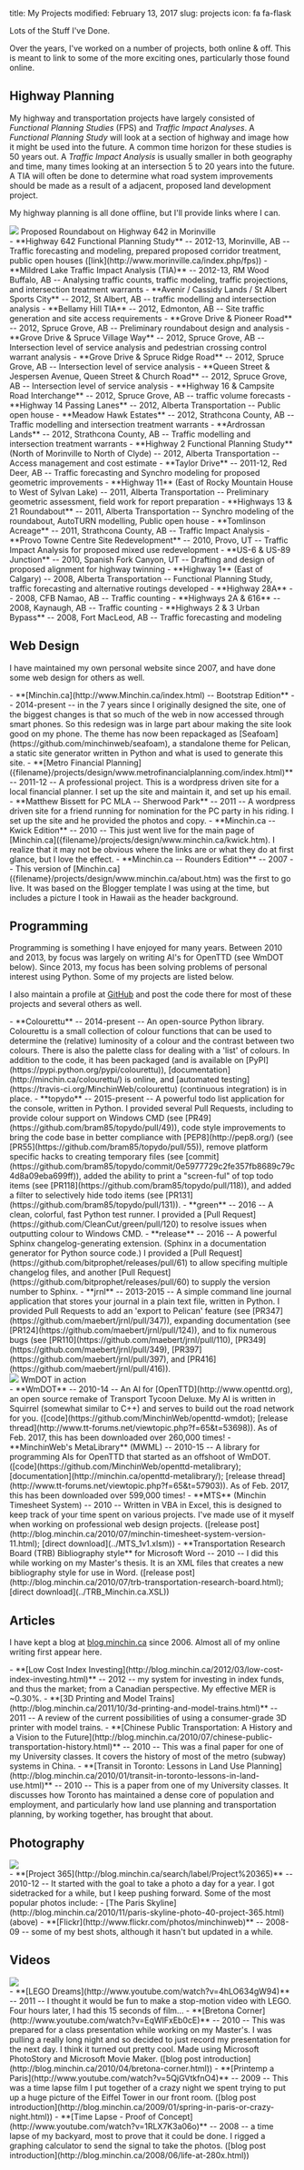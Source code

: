 title: My Projects
modified: February 13, 2017
slug: projects
icon: fa fa-flask

<!-- _ Heading Photos are 16x9 ratio, 688x387px -->
Lots of the Stuff I've Done.

Over the years, I've worked on a number of projects, both online &
off. This is meant to link to some of the more exciting ones,
particularly those found online.

Highway Planning
----------------

My highway and transportation projects have largely consisted of *Functional
Planning Studies* (FPS) and *Traffic Impact Analyses*. A *Functional Planning
Study* will look at a section of highway and image how it might be used into
the future. A common time horizon for these studies is 50 years out. A
*Traffic Impact Analysis* is usually smaller in both geography and time, many
times looking at an intersection 5 to 20 years into the future. A TIA will
often be done to determine what road system improvements should be made as a
result of a adjacent, proposed land development project.

My highway planning is all done offline, but I'll provide links where I
can.

<div class="center-block thumbnail max-col-md-9">
	<img src="../images/morinville-roundabout-688.jpg" />
	<caption>Proposed Roundabout on Highway 642 in Morinville</caption>
</div>

<div class="real-list" markdown=1>
-   **Highway 642 Functional Planning Study** -- 2012-13, Morinville, AB --
    Traffic forecasting and modeling, prepared proposed corridor treatment,
    public open houses ([link](http://www.morinville.ca/index.php/fps))
-   **Mildred Lake Traffic Impact Analysis (TIA)** -- 2012-13, RM Wood
    Buffalo, AB -- Analysing traffic counts, traffic modeling, traffic
    projections, and intersection treatment warrants
-   **Avenir / Cassidy Lands / St Albert Sports City** -- 2012, St
    Albert, AB -- traffic modelling and intersection analysis
-   **Bellamy Hill TIA** -- 2012, Edmonton, AB -- Site traffic generation
    and site access requirements
-   **Grove Drive & Pioneer Road** -- 2012, Spruce Grove, AB --
    Preliminary roundabout design and analysis
-   **Grove Drive & Spruce Village Way** -- 2012, Spruce Grove, AB --
    Intersection level of service analysis and pedestrian crossing
    control warrant analysis
-   **Grove Drive & Spruce Ridge Road** -- 2012, Spruce Grove, AB --
    Intersection level of service analysis
-   **Queen Street & Jespersen Avenue, Queen Street & Church Road** --
    2012, Spruce Grove, AB -- Intersection level of service analysis
-   **Highway 16 & Campsite Road Interchange** -- 2012, Spruce Grove, AB --
    traffic volume forecasts
-   **Highway 14 Passing Lanes** -- 2012, Alberta Transportation -- Public
    open house
-   **Meadow Hawk Estates** -- 2012, Strathcona County, AB -- Traffic
    modelling and intersection treatment warrants
-   **Ardrossan Lands** -- 2012, Strathcona County, AB -- Traffic
    modelling and intersection treatment warrants
-   **Highway 2 Functional Planning Study** (North of Morinville to
    North of Clyde) -- 2012, Alberta Transportation -- Access management
    and cost estimate
-   **Taylor Drive** -- 2011-12, Red Deer, AB -- Traffic forecasting and
    Synchro modeling for proposed geometric improvements
-   **Highway 11** (East of Rocky Mountain House to West of Sylvan Lake) --
    2011, Alberta Transportation -- Preliminary geometric assessment,
    field work for report preparation
-   **Highways 13 & 21 Roundabout** -- 2011, Alberta Transportation --
    Synchro modeling of the roundabout, AutoTURN modelling, Public open
    house
-   **Tomlinson Acreage** -- 2011, Strathcona County, AB -- Traffic Impact
    Analysis
-   **Provo Towne Centre Site Redevelopment** -- 2010, Provo, UT --
    Traffic Impact Analysis for proposed mixed use redevelopment
-   **US-6 & US-89 Junction** -- 2010, Spanish Fork Canyon, UT -- Drafting
    and design of proposed alignment for highway twinning
-   **Highway 1** (East of Calgary) -- 2008, Alberta Transportation --
    Functional Planning Study, traffic forecasting and alternative
    routings developed
-   **Highway 28A** -- 2008, CFB Namao, AB -- Traffic counting
-   **Highways 2A & 616** -- 2008, Kaynaugh, AB -- Traffic counting
-   **Highways 2 & 3 Urban Bypass** -- 2008, Fort MacLeod, AB -- Traffic
    forecasting and modeling
</div>

Web Design
----------

I have maintained my own personal website since 2007, and have done some web
design for others as well.

<div class="real-list" markdown=1>
-   **[Minchin.ca](http://www.Minchin.ca/index.html) -- Bootstrap Edition** --
    2014-present -- in the 7 years since I originally designed the site,
    one of the
	biggest changes is that so much of the web in now accessed through smart
	phones. So this redesign was in large part abour making the site look good
	on my phone. The theme has now been repackaged as
    [Seafoam](https://github.com/minchinweb/seafoam), a standalone theme for
    Pelican, a static site generator written in Python and what is used to
    generate this site.
-   **[Metro Financial Planning]({filename}/projects/design/www.metrofinancialplanning.com/index.html)** --
    2011-12 -- A professional project. This is a wordpress driven site
    for a local financial planner. I set up the site and maintain it,
    and set up his email.
-   **Matthew Bissett for PC MLA -- Sherwood
    Park** -- 2011 -- A wordpress driven site
    for a friend running for nomination for the PC party in his riding.
    I set up the site and he provided the photos and copy.
-   **Minchin.ca -- Kwick Edition** --
    2010 -- This just went live for the main page of
    [Minchin.ca]({filename}/projects/design/www.minchin.ca/kwick.htm). I realize that it may not be
    obvious where the links are or what they do at first glance, but I
    love the effect.
-   **Minchin.ca -- Rounders Edition** -- 2007 -- This version of
    [Minchin.ca]({filename}/projects/design/www.minchin.ca/about.htm) was the first to go live. It was
    based on the Blogger template I was using at the time, but includes
    a picture I took in Hawaii as the header background.
</div>

Programming
-----------

Programming is something I have enjoyed for many years. Between 2010 and 2013, by focus was largely on writing AI's for OpenTTD (see WmDOT below). Since 2013, my focus has been solving problems of personal interest using Python. Some of my projects are listed below.

I also maintain a profile at [GitHub](https://github.com/MinchinWeb) and post
the code there for most of these projects and several others as well.

<div class="real-list" markdown=1>
-   **Colourettu** -- 2014-present -- An open-source Python library.
    Colourettu is a small collection of colour functions that can be used to
    determine the (relative) luminosity of a colour and the contrast between
    two colours. There is also the palette class for dealing with a 'list' of
    colours. In addition to the code, it has been packaged (and is available
    on [PyPI](https://pypi.python.org/pypi/colourettu)),
    [documentation](http://minchin.ca/colourettu/) is online, and
    [automated testing](https://travis-ci.org/MinchinWeb/colourettu)
    (continuous integration) is in place.
-   **topydo** -- 2015-present -- A powerful todo list application for the
    console, written in Python. I provided several Pull Requests, including to
    provide colour support on Windows CMD (see
    [PR49](https://github.com/bram85/topydo/pull/49)), code style improvements
    to bring the code base in better compliance with [PEP8](http://pep8.org/)
    (see [PR55](https://github.com/bram85/topydo/pull/55)), remove platform
    specific hacks to creating temporary files (see
    [commit](https://github.com/bram85/topydo/commit/0e5977729c2fe357fb8689c79c4d8a09eba699ff)),
    added the ability to print a "screen-ful" of top todo items (see
    [PR118](https://github.com/bram85/topydo/pull/118)), and added a filter to
    selectively hide todo items (see
    [PR131](https://github.com/bram85/topydo/pull/131)).
-   **green** -- 2016 -- A clean, colorful, fast Python test runner. I
    provided a [Pull Request](https://github.com/CleanCut/green/pull/120) to
    resolve issues when outputting colour to Windows CMD.
-   **release** -- 2016 -- A powerful Sphinx changelog-generating extension.
    (Sphinx in a documentation generator for Python source code.) I
    provided a [Pull Request](https://github.com/bitprophet/releases/pull/61)
    to allow specifing multiple changelog files, and another
    [Pull Request](https://github.com/bitprophet/releases/pull/60) to supply
    the version number to Sphinx.
-   **jrnl** -- 2013-2015 -- A simple command line journal application that
    stores your journal in a plain text file, written in Python. I provided
    Pull Requests to add an 'export to Pelican' feature (see
    [PR347](https://github.com/maebert/jrnl/pull/347)), expanding
    documentation (see [PR124](https://github.com/maebert/jrnl/pull/124)), and
    to fix numerous bugs (see
    [PR110](https://github.com/maebert/jrnl/pull/110),
    [PR349](https://github.com/maebert/jrnl/pull/349),
    [PR397](https://github.com/maebert/jrnl/pull/397), and
    [PR416](https://github.com/maebert/jrnl/pull/416)).
</div>

<div class="center-block thumbnail max-col-md-9">
	<img src="../images/wmdot-twinned-freeways-688.png" />
	<caption>WmDOT in action</caption>
</div>

<div class="real-list" markdown=1>
-   **WmDOT** -- 2010-14 -- An AI for [OpenTTD](http://www.openttd.org),
    an open source remake of Transport Tycoon Deluxe. My AI is written
    in Squirrel (somewhat similar to C++) and serves to build out the
    road network for you.
    ([code](https://github.com/MinchinWeb/openttd-wmdot); [release
    thread](http://www.tt-forums.net/viewtopic.php?f=65&t=53698)).
    As of Feb. 2017, this has been downloaded over 260,000 times!
-   **MinchinWeb's MetaLibrary** (MWML) -- 2010-15 -- A library for
    programming AIs for OpenTTD that started as an offshoot of WmDOT.
    ([code](https://github.com/MinchinWeb/openttd-metalibrary);
    [documentation](http://minchin.ca/openttd-metalibrary/); [release
    thread](http://www.tt-forums.net/viewtopic.php?f=65&t=57903)).
    As of Feb. 2017, this has been downloaded over 599,000 times!
-   **MTS** (Minchin Timesheet System) -- 2010 -- Written in VBA in Excel,
    this is designed to keep track of your time spent on various
    projects. I've made use of it myself when working on professional
    web design projects. ([release
    post](http://blog.minchin.ca/2010/07/minchin-timesheet-system-version-11.html);
    [direct download](../MTS_1v1.xlsm))
-   **Transportation Research Board (TRB) Bibliography style** for
    Microsoft Word -- 2010 -- I did this while working on my Master's
    thesis. It is an XML files that creates a new bibliography style for
    use in Word. ([release
    post](http://blog.minchin.ca/2010/07/trb-transportation-research-board.html);
    [direct download](../TRB_Minchin.ca.XSL))
</div>


Articles
--------

I have kept a blog at [blog.minchin.ca](http://blog.minchin.ca) since
2006. Almost all of my online writing first appear here.

<div class="real-list" markdown=1>
-   **[Low Cost Index
    Investing](http://blog.minchin.ca/2012/03/low-cost-index-investing.html)** --
    2012 -- my system for investing in index funds, and thus the
    market; from a Canadian perspective. My effective MER is ~0.30%.
-   **[3D Printing and Model
    Trains](http://blog.minchin.ca/2011/10/3d-printing-and-model-trains.html)** --
    2011 -- A review of the current possibilities of using a
    consumer-grade 3D printer with model trains.
-   **[Chinese Public Transportation: A History and a Vision to the
    Future](http://blog.minchin.ca/2010/07/chinese-public-transportation-history.html)** --
    2010 -- This was a final paper for one of my University classes. It
    covers the history of most of the metro (subway) systems in China.
-   **[Transit in Toronto: Lessons in Land Use
    Planning](http://blog.minchin.ca/2010/01/transit-in-toronto-lessons-in-land-use.html)** --
    2010 -- This is a paper from one of my University classes. It
    discusses how Toronto has maintained a dense core of population and
    employment, and particularly how land use planning and
    transportation planning, by working together, has brought that
    about.
</div>

Photography
-----------

<div class="center-block thumbnail max-col-md-9">
	<img src="../images/IMG_3252-paris-skyline-688.JPG" />
</div>

<div class="real-list" markdown=1>
-   **[Project 365](http://blog.minchin.ca/search/label/Project%20365)** --
    2010-12 -- It started with the goal to take a photo a day for a year. I
    got sidetracked for a while, but I keep pushing forward. Some of the
    most popular photos include:
    -   [The Paris
    Skyline](http://blog.minchin.ca/2010/11/paris-skyline-photo-40-project-365.html) (above)
-   **[Flickr](http://www.flickr.com/photos/minchinweb)** -- 2008-09 -- some
of my best shots, although it hasn't but updated in a while.
</div>

Videos
------

<div class="center-block thumbnail max-col-md-9">
	<img src="../images/Lego-stop-motion-688.jpg" />
</div>

<div class="real-list" markdown=1>
-   **[LEGO Dreams](http://www.youtube.com/watch?v=4hLO634gW94)** -- 2011 --
    I thought it would be fun to make a stop-motion video with LEGO.
    Four hours later, I had this 15 seconds of film...
-   **[Bretona Corner](http://www.youtube.com/watch?v=EqWIFxEb0cE)** --
    2010 -- This was prepared for a class presentation while working on
    my Master's. I was pulling a really long night and so decided to
    just record my presentation for the next day. I think it turned out
    pretty cool. Made using Microsoft PhotoStory and Microsoft Movie
    Maker. ([blog post
    introduction](http://blog.minchin.ca/2010/04/bretona-corner.html))
-   **[Printemp a Paris](http://www.youtube.com/watch?v=5QjGVtkfnO4)** --
    2009 -- This was a time lapse film I put together of a crazy night we
    spent trying to put up a huge picture of the Eiffel Tower in our
    front room. ([blog post
    introduction](http://blog.minchin.ca/2009/01/spring-in-paris-or-crazy-night.html))
-   **[Time Lapse - Proof of
    Concept](http://www.youtube.com/watch?v=1RLX7K3a06o)** -- 2008 -- a
    time lapse of my backyard, most to prove that it could be done. I
    rigged a graphing calculator to send the signal to take the
    photos. ([blog post
    introduction](http://blog.minchin.ca/2008/06/life-at-280x.html))
</div>
